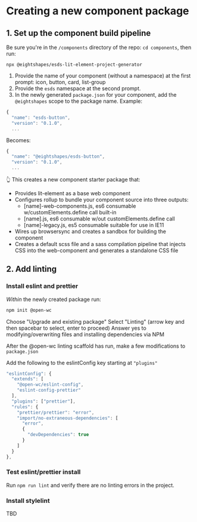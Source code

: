 # Creating a new component package

## 1. Set up the component build pipeline
Be sure you're in the `/components` directory of the repo: `cd components`, then run:

```
npx @eightshapes/esds-lit-element-project-generator
```

1. Provide the name of your component (without a namespace) at the first prompt: icon, button, card, list-group
2. Provide the `esds` namespace at the second prompt.
3. In the newly generated `package.json` for your component, add the `@eightshapes` scope to the package name. Example:

```js
{
  "name": "esds-button",
  "version": "0.1.0",
  ...
```

Becomes:

```js
{
  "name": "@eightshapes/esds-button",
  "version": "0.1.0",
  ...
```

👆 This creates a new component starter package that:

* Provides lit-element as a base web component
* Configures rollup to bundle your component source into three outputs:
  * [name]-web-components.js, es6 consumable w/customElements.define call built-in
  * [name].js, es6 consumable w/out customElements.define call
  * [name]-legacy.js, es5 consumable suitable for use in IE11
* Wires up browsersync and creates a sandbox for building the component
* Creates a default scss file and a sass compilation pipeline that injects CSS into the web-component and generates a standalone CSS file

## 2. Add linting

### Install eslint and prettier
_Within_ the newly created package run:

```bash
npm init @open-wc
```

Choose "Upgrade and existing package"
Select "Linting" (arrow key and then spacebar to select, enter to proceed)
Answer yes to modifying/overwriting files and installing dependencies via NPM

After the @open-wc linting scaffold has run, make a few modifications to `package.json`

Add the following to the eslintConfig key starting at `"plugins"`

```js
"eslintConfig": {
  "extends": [
    "@open-wc/eslint-config",
    "eslint-config-prettier"
  ],
  "plugins": ["prettier"],
  "rules": {
    "prettier/prettier": "error",
    "import/no-extraneous-dependencies": [
      "error",
      {
        "devDependencies": true
      }
    ]
  }
},
```

### Test eslint/prettier install
Run `npm run lint` and verify there are no linting errors in the project.

### Install stylelint
TBD
